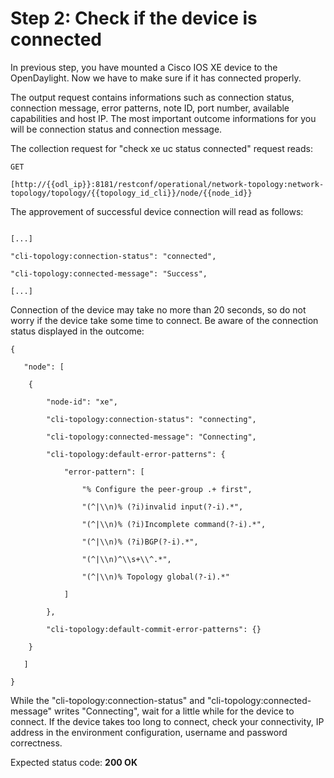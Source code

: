 # Step 2: Check if the device is connected 

In previous step, you have mounted a Cisco IOS XE device to the OpenDaylight. Now we have to make sure if it has connected properly.

The output request contains informations such as connection status, connection message, error patterns, note ID, port number, available capabilities and host IP. The most important outcome informations for you will be connection status and connection message.

The collection request for "check xe uc status connected" request reads:

```
GET

[http://{{odl_ip}}:8181/restconf/operational/network-topology:network-topology/topology/{{topology_id_cli}}/node/{{node_id}}

```

The approvement of successful device connection will read as follows:

```

[...]

"cli-topology:connection-status": "connected",

"cli-topology:connected-message": "Success",

[...]

```

Connection of the device may take no more than 20 seconds, so do not worry if the device take some time to connect. Be aware of the connection status displayed in the outcome:

```
{

   "node": [

   	{

       	"node-id": "xe",

       	"cli-topology:connection-status": "connecting",

       	"cli-topology:connected-message": "Connecting",

       	"cli-topology:default-error-patterns": {

           	"error-pattern": [

               	"% Configure the peer-group .+ first",

               	"(^|\\n)% (?i)invalid input(?-i).*",

               	"(^|\\n)% (?i)Incomplete command(?-i).*",

               	"(^|\\n)% (?i)BGP(?-i).*",

               	"(^|\\n)^\\s+\\^.*",

               	"(^|\\n)% Topology global(?-i).*"

           	]

       	},

       	"cli-topology:default-commit-error-patterns": {}

   	}

   ]

}
```

While the "cli-topology:connection-status" and "cli-topology:connected-message" writes "Connecting", wait for a little while for the device to connect. If the device takes too long to connect, check your connectivity, IP address in the environment configuration, username and password correctness.

Expected status code: **200 OK**
